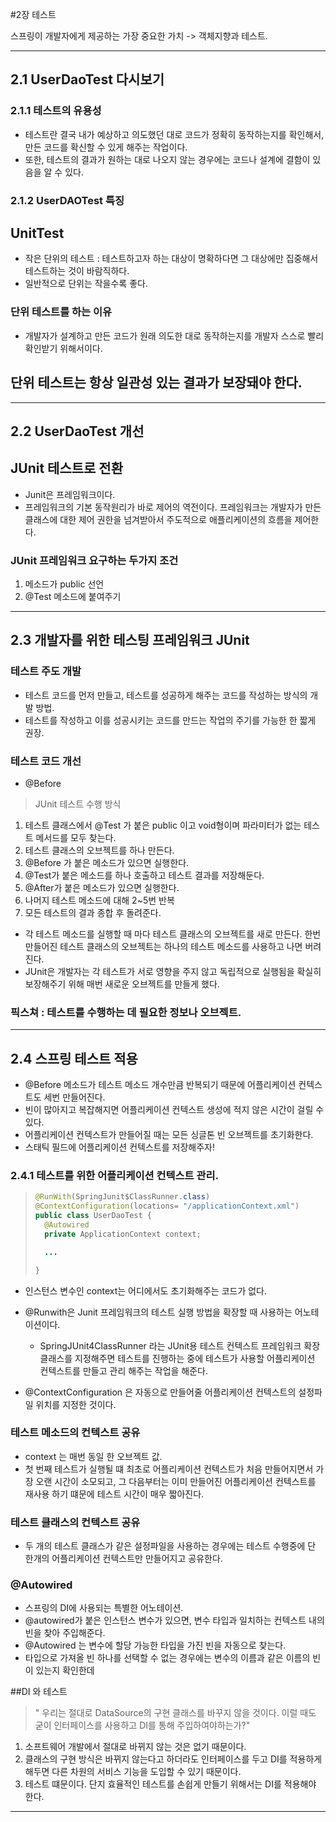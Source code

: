 #2장 테스트

스프링이 개발자에게 제공하는 가장 중요한 가치 -> 객체지향과 테스트.


***

## 2.1 UserDaoTest 다시보기

### 2.1.1 테스트의 유용성

- 테스트란 결국 내가 예상하고 의도했던 대로 코드가 정확히 동작하는지를 확인해서, 만든 코드를 확신할 수 있게 해주는 작업이다.
- 또한, 테스트의 결과가 원하는 대로 나오지 않는 경우에는 코드나 설계에 결함이 있음을 알 수 있다.

### 2.1.2 UserDAOTest 특징

## UnitTest
- 작은 단위의 테스트 : 테스트하고자 하는 대상이 명확하다면 그 대상에만 집중해서 테스트하는 것이 바람직하다.
- 일반적으로 단위는 작을수록 좋다.

### 단위 테스트를 하는 이유
- 개발자가 설계하고 만든 코드가 원래 의도한 대로 동작하는지를 개발자 스스로 빨리 확인받기 위해서이다.

## 단위 테스트는 항상 일관성 있는 결과가 보장돼야 한다.
***
## 2.2 UserDaoTest 개선

## JUnit 테스트로 전환
- Junit은 프레임워크이다.
- 프레임워크의 기본 동작원리가 바로 제어의 역전이다. 프레임워크는 개발자가 만든 클래스에 대한 제어 권한을 넘겨받아서 주도적으로 애플리케이션의 흐름을 제어한다.


### JUnit 프레임워크 요구하는 두가지 조건
1. 메소드가 public 선언
2. @Test 메소드에 붙여주기


***
## 2.3 개발자를 위한 테스팅 프레임워크 JUnit


### 테스트 주도 개발

- 테스트 코드를 먼저 만들고, 테스트를 성공하게 해주는 코드를 작성하는 방식의 개발 방법.
- 테스트를 작성하고 이를 성공시키는 코드를 만드는 작업의 주기를 가능한 한 짧게 권장.

### 테스트 코드 개선

- @Before

> JUnit 테스트 수행 방식
1. 테스트 클래스에서 @Test 가 붙은 public 이고 void형이며 파라미터가 없는 테스트 메서드를 모두 찾는다.
2. 테스트 클래스의 오브젝트를 하나 만든다.
3. @Before 가 붙은 메소드가 있으면 실행한다.
4. @Test가 붙은 메소드를 하나 호출하고 테스트 결과를 저장해둔다.
5. @After가 붙은 메소드가 있으면 실행한다.
6. 나머지 테스트 메소드에 대해 2~5번 반복
7. 모든 테스트의 결과 종합 후 돌려준다.

- 각 테스트 메소드를 실행할 때 마다 테스트 클래스의 오브젝트를 새로 만든다. 한번 만들어진 테스트 클래스의 오브젝트는 하나의 테스트 메소드를 사용하고 나면 버려진다.
- JUnit은 개발자는 각 테스트가 서로 영향을 주지 않고 독립적으로 실행됨을 확실히 보장해주기 위해 매번 새로운 오브젝트를 만들게 했다.

### 픽스쳐 : 테스트를 수행하는 데 필요한 정보나 오브젝트.

***

## 2.4 스프링 테스트 적용

- @Before 메소드가 테스트 메소드 개수만큼 반복되기 때문에 어플리케이션 컨텍스트도 세번 만들어진다.
- 빈이 많아지고 복잡해지면 어플리케이션 컨텍스트 생성에 적지 않은 시간이 걸릴 수 있다.
- 어플리케이션 컨텍스트가 만들어질 때는 모든 싱글톤 빈 오브젝트를 초기화한다.
- 스태틱 필드에 어플리케이션 컨텍스트를 저장해주자!


### 2.4.1 테스트를 위한 어플리케이션 컨텍스트 관리.

> ```java
> @RunWith(SpringJunit$ClassRunner.class)
> @ContextConfiguration(locations= "/applicationContext.xml")
> public class UserDaoTest {
>   @Autowired
>   private ApplicationContext context;
> 
>   ...
> 
> }
>```

- 인스턴스 변수인 context는 어디에서도 초기화해주는 코드가 없다.

- @Runwith은 Junit 프레임워크의 테스트 실행 방법을 확장할 때 사용하는 어노테이션이다.
    - SpringJUnit4ClassRunner 라는 JUnit용 테스트 컨텍스트 프레임워크 확장 클래스를 지정해주면 테스트를 진행하는 중에 테스트가 사용할 어플리케이션 컨텍스트를 만들고 관리 해주는 작업을 해준다.
- @ContextConfiguration 은 자동으로 만들어줄 어플리케이션 컨텍스트의 설정파일 위치를 지정한 것이다.

### 테스트 메소드의 컨텍스트 공유
- context 는 매번 동일 한 오브젝트 값.
- 첫 번째 테스트가 실행될 떄 최초로 어플리케이션 컨텍스트가 처음 만들어지면서 가장 오랜 시간이 소모되고, 그 다음부터는 이미 만들어진 어플리케이션 컨텍스트를 재사용 하기 떄문에 테스트 시간이 매우 짧아진다.

### 테스트 클래스의 컨텍스트 공유
- 두 개의 테스트 클래스가 같은 설정파일을 사용하는 경우에는 테스트 수행중에 단 한개의 어플리케이션 컨텍스트만 만들어지고 공유한다.

### @Autowired
- 스프링의 DI에 사용되는 특별한 어노테이션.
- @autowired가 붙은 인스턴스 변수가 있으면, 변수 타입과 일치하는 컨텍스트 내의 빈을 찾아 주입해준다.
- @Autowired 는 변수에 할당 가능한 타입을 가진 빈을 자동으로 찾는다.
- 타입으로 가져올 빈 하나를 선택할 수 없는 경우에는 변수의 이름과 같은 이름의 빈이 있는지 확인한데


##DI 와 테스트

> " 우리는 절대로 DataSource의 구현 클래스를 바꾸지 않을 것이다. 이럴 때도 굳이 인터페이스를 사용하고 DI를 통해 주입하여야하는가?"
1. 소프트웨어 개발에서 절대로 바뀌지 않는 것은 없기 때문이다.
2. 클래스의 구현 방식은 바뀌지 않는다고 하더라도 인터페이스를 두고 DI를 적용하게 해두면 다른 차원의 서비스 기능을 도입할 수 있기 때문이다.
3. 테스트 떄문이다. 단지 효율적인 테스트를 손쉽게 만들기 위해서는 DI를 적용해야 한다.


***
